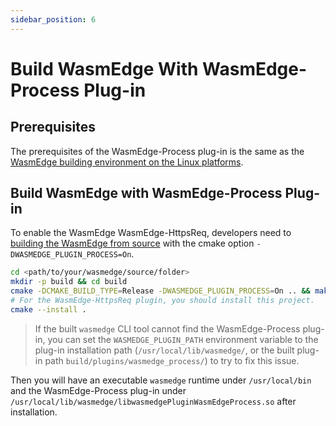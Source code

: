 ```yaml
---
sidebar_position: 6
---
```


# Build WasmEdge With WasmEdge-Process Plug-in

## Prerequisites

The prerequisites of the WasmEdge-Process plug-in is the same as the [WasmEdge building environment on the Linux platforms](../os/linux.md).

## Build WasmEdge with WasmEdge-Process Plug-in

To enable the WasmEdge WasmEdge-HttpsReq, developers need to [building the WasmEdge from source](../build_from_src.md) with the cmake option `-DWASMEDGE_PLUGIN_PROCESS=On`.

```bash
cd <path/to/your/wasmedge/source/folder>
mkdir -p build && cd build
cmake -DCMAKE_BUILD_TYPE=Release -DWASMEDGE_PLUGIN_PROCESS=On .. && make -j
# For the WasmEdge-HttpsReq plugin, you should install this project.
cmake --install .
```

> If the built `wasmedge` CLI tool cannot find the WasmEdge-Process plug-in, you can set the `WASMEDGE_PLUGIN_PATH` environment variable to the plug-in installation path (`/usr/local/lib/wasmedge/`, or the built plug-in path `build/plugins/wasmedge_process/`) to try to fix this issue.

Then you will have an executable `wasmedge` runtime under `/usr/local/bin` and the WasmEdge-Process plug-in under `/usr/local/lib/wasmedge/libwasmedgePluginWasmEdgeProcess.so` after installation.
